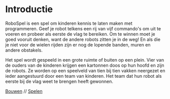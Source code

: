# <a name="introductie"></a>Introductie

RoboSpel is een spel om kinderen kennis te laten maken met programmeren.
Geef je robot telkens een rij van vijf commando's om uit te voeren en probeer als eerste de vlag te bereiken.
Om te winnen moet je goed vooruit denken, want de andere robots zitten je in de weg!
En als die je niet voor de wielen rijden zijn er nog de lopende banden, muren en andere obstakels.

Het spel wordt gespeeld in een grote ruimte of buiten op een plein.
Vier van de ouders van de kinderen krijgen een kartonnen doos op hun hoofd en zijn de robots.
Ze worden op een speelveld van tien bij tien vakken neergezet en ieder aangestuurd door een team van kinderen.
Het team dat hun robot als eerste bij de vlag weet te brengen heeft gewonnen.

[Bouwen](#bouwen) // [Spelen](#spelen)